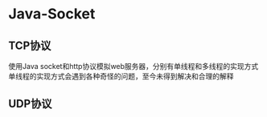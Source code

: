 # Java-Socket

## TCP协议
使用Java socket和http协议模拟web服务器，分别有单线程和多线程的实现方式
单线程的实现方式会遇到各种奇怪的问题，至今未得到解决和合理的解释

## UDP协议
